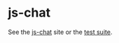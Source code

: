 # js-chat

See the [js-chat](http://oshuma.github.com/js-chat/ "js-chat") site
or the [test suite](http://oshuma.github.com/js-chat/test/suite.html).
